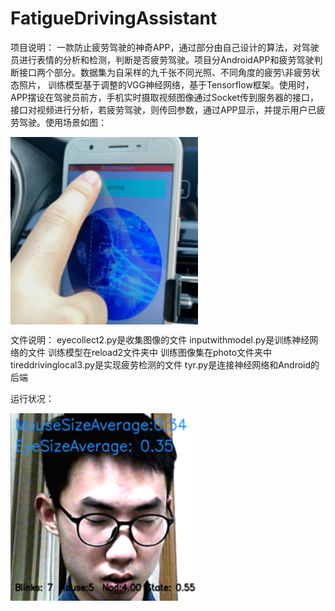 # FatigueDrivingAssistant
项目说明：
一款防止疲劳驾驶的神奇APP，通过部分由自己设计的算法，对驾驶员进行表情的分析和检测，判断是否疲劳驾驶。项目分AndroidAPP和疲劳驾驶判断接口两个部分。数据集为自采样的九千张不同光照、不同角度的疲劳\非疲劳状态照片， 训练模型基于调整的VGG神经网络，基于Tensorflow框架。使用时，APP摆设在驾驶员前方，手机实时摄取视频图像通过Socket传到服务器的接口，接口对视频进行分析，若疲劳驾驶，则传回参数，通过APP显示，并提示用户已疲劳驾驶。使用场景如图：



 <img src="./img3.png" width = "300" height = "300" div align=center />


 文件说明：
eyecollect2.py是收集图像的文件
inputwithmodel.py是训练神经网络的文件
训练模型在reload2文件夹中 训练图像集在photo文件夹中
tireddrivinglocal3.py是实现疲劳检测的文件
tyr.py是连接神经网络和Android的后端

运行状况：

 <img src="./img4.png" width = "300" height = "300" div align=center />
 
